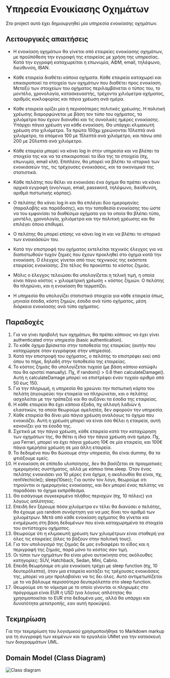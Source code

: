 # Υπηρεσία Ενοικίασης Οχημάτων

Στο project αυτό έχει δημιουργηθεί μία υπηρεσία ενοικίασης οχημάτων.

## Λειτουργικές απαιτήσεις

- Η ενοικίαση οχημάτων θα γίνεται από εταιρείες ενοικίασης οχημάτων, με προϋπόθεση την εγγραφή της εταιρείας με χρήση της υπηρεσίας. Κατά την εγγραφή καταχωρείται η επωνυμία, ΑΦΜ, email, τηλέφωνο, διεύθυνση, IBAN.

- Κάθε εταιρεία διαθέτει κάποια οχήματα. Κάθε εταιρεία καταχωρεί και επικαιροποιεί τα στοιχεία των οχημάτων που διαθέτει προς ενοικίαση. Μεταξύ των στοιχείων του οχήματος περιλαμβάνεται ο τύπος του, το μοντέλο, χρονολογία,  κατασκευαστής, τρέχοντα χιλιόμετρα οχήματος, αριθμός κυκλοφορίας και πάγια χρέωση ανά ημέρα.

- Κάθε εταιρεία ορίζει μία ή περισσότερες πολιτικές χρέωσης. Η πολιτική χρέωσης διαμορφώνεται με βάση τον τύπο του οχήματος, τα χιλιόμετρα που έχουν διανυθεί και τις συνολικές ημέρες ενοικίασης. Υπάρχει πάγια χρέωση για κάθε ενοικίαση. Θα υπάρχει κλιμακωτή χρέωση στα χιλιόμετρα. Τα πρώτα 100χμ χρεώνονται 10λεπτά ανά χιλιόμετρο, τα επόμενα 100 με 15λεπτά ανά χιλιόμετρο, και πάνω από 200 με 20λεπτά ανά χιλιόμετρο.

- Κάθε εταιρεία μπορεί να κάνει log in στην υπηρεσία και να βλέπει τα στοιχεία της και να τα επικαιροποιεί τα ίδια της τα στοιχεία (πχ, επωνυμία, email κλπ). Επιπλέον, θα μπορεί να βλέπει το ιστορικό των ενοικιάσεών της, τις τρέχουσες ενοικιάσεις, και τα οικονομικά της στατιστικά.

- Κάθε πελάτης που θέλει να ενοικιάσει ένα όχημα θα πρέπει να κάνει αρχικά εγγραφή (ονο/νυμο, email, password, τηλέφωνο, διεύθυνση, αριθμό πιστωτικής κάρτας).

- Ο πελάτης θα κάνει log in και θα επιλέγει δύο ημερομηνίες (παραλαβής και παράδοσης), και την τοποθεσία ενοικίασης του ώστε να του εμφανίσει τα διαθέσιμα οχήματα για τα οποία θα βλέπει τύπο, μοντέλο, χρονολογία, χιλιόμετρα και την πολιτική χρέωσης και θα επιλέγει όποιο επιθυμεί. 

- Ο πελάτης θα μπορεί επίσης να κάνει log in και να βλέπει το ιστορικό των ενοικιάσεών του.

- Κατά την επιστροφή του οχήματος εκτελείται τεχνικός έλεγχος για να διαπιστωθούν τυχόν ζημιές που έχουν προκληθεί στο όχημα κατά την ενοικίαση. Ο έλεγχος γίνεται από τους τεχνικούς της εκάστοτε εταιρείας ενοικίασης. Στο τέλος θα προκύπτει το κόστος ζημιάς.

- Μόλις ο έλεγχος τελειώσει θα υπολογίζεται η τελική τιμή, η οποία είναι πάγιο κόστος + χιλιομετρική χρέωση + κόστος ζημιών. Ο πελάτης θα πληρώνει, και η ενοικίαση θα τερματίζει.

- Η υπηρεσία θα υπολογίζει στατιστικά στοιχεία για κάθε εταιρεία όπως, μηνιαία έσοδα, κόστη ζημιών, έσοδα ανά τύπο οχήματος, μέση διάρκεια ενοικίασης ανά τύπο οχήματος.


## Παραδοχές

1.	Για να γίνει προβολή των οχημάτων, θα πρέπει κάποιος να έχει γίνει authenticated στην υπηρεσία (basic authentication).
2.	Το κάθε όχημα βρίσκεται στην τοποθεσία της εταιρείας (αυτήν που καταχώρησε όταν εγγράφηκε στην υπηρεσία).
3.	Κατά την επιστροφή του οχήματος, ο πελάτης το επιστρέφει εκεί από όπου το πήρε, δηλαδή στην τοποθεσία της εταιρείας.
4.	Το κόστος ζημιάς θα υπολογίζεται τυχαία (με βάση κάποιο κατώφλι που θα οριστεί manually). Πχ, if random() > 0.8 then calculateDamage(). Αυτή η calculateDamage μπορεί να επιστρέφει έναν τυχαίο αριθμό από 50 έως 150.
5.	Για την πληρωμή, η υπηρεσία θα χρεώνει την πιστωτική κάρτα του πελάτη (σιγουρεύει την εταιρεία να πληρώνεται, και ο πελάτης ασχολείται με την τράπεζα) και θα αυξάνει τα έσοδα της εταιρείας.
6.	Η κάθε εταιρεία θα έχει κάποια έξοδα, πχ αλλαγή λαδιών ή ελαστικών, τα οποία θεωρούμε αμελητέα, δεν αφορούν την υπηρεσία.
7.	Κάθε εταιρεία θα δίνει μία πάγια χρέωση αναλόγως το όχημα που ενοικιάζει. Αυτή η χρέωση μπορεί να είναι όσο θέλει η εταιρεία, αυτή κανονίζει για τα έσοδά της.
8.	Σχετικά με την πάγια χρέωση, κάθε εταιρεία κατά την καταχώρηση των οχημάτων της, θα θέτει η ίδια την πάγια χρέωση ανά ημέρα. Πχ, μια Ferrari, μπορεί να έχει πάγια χρέωση 10€ σε μία εταιρεία, και 100€ πάγια ημερήσια χρέωση σε μια άλλη εταιρεία.
9.	Τα δεδομένα που θα δώσουμε στην υπηρεσία, θα είναι dummy, θα τα φτιάξουμε εμείς.
10.	Η ενοικίαση σε επίπεδο υλοποίησης, δεν θα βασίζεται σε πραγματικές ημερομηνίες συστήματος, αλλά με κάποιο time.sleep. Όταν ένας πελάτης ενοικιάσει για 10 μέρες ένα όχημα, η ακολουθία θα είναι, πχ, rentVechicle(); sleep(10sec); Για αυτόν τον λόγο, θεωρούμε οτι τηρούνται οι ημερομηνίες ενοικίασης, και δεν μπορεί ένας πελάτης να παραδόσει το όχημα εκπρόθεσμα.
11.	Θα εισάγουμε συγκεκριμένο πλήθος περιοχών (πχ, 10 πόλεις) για λόγους απλότητας.
12.	Επειδή δεν ξέρουμε πόσα χιλιόμετρα εν τέλει θα διανύσει ο πελάτης, θα έχουμε μια random συνάρτηση για να μας δίνει τον αριθμό των χιλιομέτρων. Μετά από κάθε ενοικίαση οχήματος θα γίνεται και ενημέρωση στη βάση δεδομένων που είναι καταχωρημένα τα στοιχεία του αντίστοιχου οχήματος.
13.	Θεωρούμε ότι η κλιμακωτή χρέωση των χιλιομέτρων είναι σταθερή για όλες τις εταιρείες (όλες το βάζουν στην πολιτική τους).
14. Για τον υπολογισμό της ζημιάς δε μας ενδιαφέρει το είδος και η περιγραφή της ζημιάς, παρά μόνο το κόστος σαν τιμή.
15. Οι τύποι των οχημάτων θα είναι μόνο αυτοκίνητα στις ακόλουθες κατηγορίες: SUV, Hatchback, Sedan, Mini, Cabrio.
16. Επειδή θεωρήσαμε οτι μία ενοικίαση τρέχει με sleep function (πχ, 10 δευτερόλεπτα), όταν μια εταιρεία κοιτάζει τις τρέχουσες ενοικιάσεις της, μπορεί να μην προλαβαίνει να τις δει όλες. Αυτό αντιμετωπίζεται με το να βάλουμε περισσότερα δευτερόλεπτα στο sleep function.
17. Θεωρούμε οτι το νόμισμα με το οποίο γίνονται οι πληρωμές στο πρόγραμμα είναι EUR ή USD (για λόγους απλότητας θα χρησιμοποιείται το EUR στα δεδομένα μας, αλλά θα υπάρχει και δυνατότητα μετατροπής, εαν αυτή προκύψει).

## Τεκμηρίωση

Για την τεκμηρίωση του λογισμικού χρησιμοποιήθηκε το Markdown markup για τη συγγραφή των κειμένων και το εργαλείο UMlet για την κατασκευή των διαγραμμάτων UML.

## Domain Model (Class Diagram)

![Class diagram](class_diagram.jpg)
